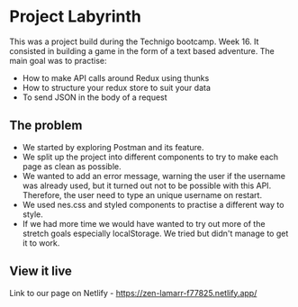 # Project Labyrinth
This was a project build during the Technigo bootcamp. Week 16. It consisted in building a game in the form of a text based adventure. The main goal was to practise:

- How to make API calls around Redux using thunks
- How to structure your redux store to suit your data
- To send JSON in the body of a request

## The problem

- We started by exploring Postman and its feature. 
- We split up the project into different components to try to make each page as clean as possible.
- We wanted to add an error message, warning the user if the username was already used, but it turned out   not to be possible with this API. Therefore, the user need to type an unique username on restart.
- We used nes.css and styled components to practise a different way to style.
- If we had more time we would have wanted to try out more of the stretch goals especially localStorage. We tried but didn't manage to get it to work.

## View it live

Link to our page on Netlify - https://zen-lamarr-f77825.netlify.app/
